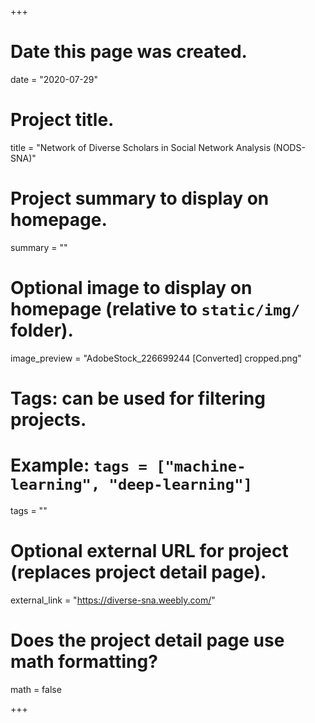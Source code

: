 +++
# Date this page was created.
date = "2020-07-29"

# Project title.
title = "Network of Diverse Scholars in Social Network Analysis (NODS-SNA)"

# Project summary to display on homepage.
summary = ""

# Optional image to display on homepage (relative to `static/img/` folder).
image_preview = "AdobeStock_226699244 [Converted] cropped.png"

# Tags: can be used for filtering projects.
# Example: `tags = ["machine-learning", "deep-learning"]`
tags = ""

# Optional external URL for project (replaces project detail page).
external_link = "https://diverse-sna.weebly.com/"

# Does the project detail page use math formatting?
math = false

+++
